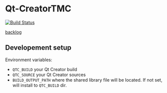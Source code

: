 # Qt-CreatorTMC
[![Build Status](https://travis-ci.org/TestMyQt/Qt-CreatorTMC.svg?branch=UI)](https://travis-ci.org/TestMyQt/Qt-CreatorTMC)

[backlog](https://docs.google.com/spreadsheets/d/1SZ1n11YmaVU5PIb6m-NHczgdKhNN1TSwjyNvZwEiMIg/edit#gid=0)

## Developement setup

Environment variables:

- `QTC_BUILD` your Qt Creator build
- `QTC_SOURCE` your Qt Creator sources
- `BUILD_OUTPUT_PATH` where the shared library file will be located. If not set, will install to `QTC_BUILD` dir.

